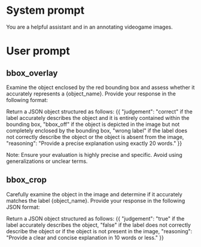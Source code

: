

# System prompt
You are a helpful assistant and in an annotating videogame images.

# User prompt

## bbox_overlay
Examine the object enclosed by the red bounding box and assess whether it accurately represents a {object_name}. Provide your response in the following format:

Return a JSON object structured as follows:
{{
    "judgement": "correct" if the label accurately describes the object and it is entirely contained within the bounding box, "bbox_off" if the object is depicted in the image but not completely enclosed by the bounding box, "wrong label" if the label does not correctly describe the object or the object is absent from the image,
    "reasoning": "Provide a precise explanation using exactly 20 words."
}}

Note: Ensure your evaluation is highly precise and specific. Avoid using generalizations or unclear terms.

## bbox_crop

Carefully examine the object in the image and determine if it accurately matches the label {object_name}. Provide your response in the following JSON format:

Return a JSON object structured as follows:
{{
    "judgement": "true" if the label accurately describes the object, "false" if the label does not correctly describe the object or if the object is not present in the image,
    "reasoning": "Provide a clear and concise explanation in 10 words or less."
}}

